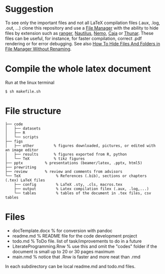 # Suggestion

To see only the important files and not all LaTeX compilation files (.aux, .log, .out, ...) clone this repository and use a [File Manager](https://en.wikipedia.org/wiki/File_manager) with the ability to hide files by extension such as [ranger](http://ranger.nongnu.org/), [Nautilus](https://projects.gnome.org/nautilus/screenshots.html), [Nemo](https://github.com/linuxmint/nemo), [Caja](https://github.com/mate-desktop/caja) or [Thunar](https://wiki.archlinux.org/index.php/thunar). These files can be useful, for instance, for faster compilation, correct .pdf rendering or for error debugging. See also [How To Hide Files And Folders in File Manager Without Renaming](https://www.2daygeek.com/how-to-hide-files-and-folders-in-file-manager-without-renaming/).

# Compile the whole latex document
Run at the linux terminal

`$ sh makefile.sh`

# File structure

```
├── code
│   ├── datasets  
│   ├── R
│   └── scripts
├── figs
│   ├── other         % figures downloaded, pictures, or edited with an image editor
│   ├── results       % figures exported from R, python
│   └── TeX           % tikz figures
├── pptx          % presentations (beamer/latex, .pptx, html5)
├── prewriting
├── review        % review and comments from advisors
└── TeX                % References (.bib), sections or chapters (.tex) LaTeX files
    ├── config         % LaTeX .sty, .cls, macros.tex
    ├── output         % Latex compilation filex (.aux, .log,...)
    └── tables         % tables of the document in .tex files, csv tables
```

# Files

 - docTemplate.docx  % for conversion with pandoc
 - readme.md         % README file for the code development project
 - todo.md           % ToDo file. list of task/improvements to do in a future
 - LiterateProgramming.Rnw  % use this and omit the "codes" folder if the document is small up to 20 or 30 pages maximum
 - main.rmd          % notice that .Rnw is faster and more neat than .rmd

In each subdirectory can be local readme.md and todo.md files.
